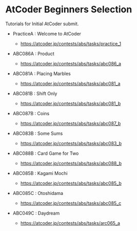 # AtCoder Beginners Selection

Tutorials for Initial AtCoder submit.

- PracticeA : Welcome to AtCoder
  - https://atcoder.jp/contests/abs/tasks/practice_1

- ABC086A : Product
  - https://atcoder.jp/contests/abs/tasks/abc086_a

- ABC081A : Placing Marbles
  - https://atcoder.jp/contests/abs/tasks/abc081_a

- ABC081B : Shift Only
  - https://atcoder.jp/contests/abs/tasks/abc081_b

- ABC087B : Coins
  - https://atcoder.jp/contests/abs/tasks/abc087_b

- ABC083B : Some Sums
  - https://atcoder.jp/contests/abs/tasks/abc083_b

- ABC088B : Card Game for Two
  - https://atcoder.jp/contests/abs/tasks/abc088_b

- ABC085B : Kagami Mochi
  - https://atcoder.jp/contests/abs/tasks/abc085_b

- ABC085C : Otoshidama
  - https://atcoder.jp/contests/abs/tasks/abc085_c

- ABC049C : Daydream
  - https://atcoder.jp/contests/abs/tasks/arc065_a

